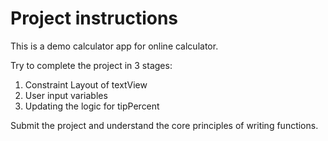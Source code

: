 # Project instructions

This is a demo calculator app for online calculator.

Try to complete the project in 3 stages:
1. Constraint Layout of textView
2. User input variables
3. Updating the logic for tipPercent

Submit the project and understand the core principles of writing functions.